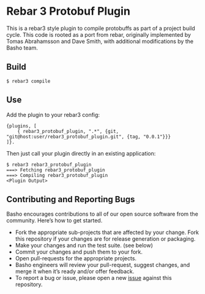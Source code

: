 Rebar 3 Protobuf Plugin
=====

This is a rebar3 style plugin to compile protobuffs as part of a project build cycle. This code is rooted as a port from rebar, originally implemented by Tomas Abrahamsson and Dave Smith, with additional modifications by the Basho team.

Build
-----

    $ rebar3 compile

Use
---

Add the plugin to your rebar3 config:

    {plugins, [
        { rebar3_protobuf_plugin, ".*", {git, "git@host:user/rebar3_protobuf_plugin.git", {tag, "0.0.1"}}}
    ]}.

Then just call your plugin directly in an existing application:


    $ rebar3 rebar3_protobuf_plugin
    ===> Fetching rebar3_protobuf_plugin
    ===> Compiling rebar3_protobuf_plugin
    <Plugin Output>

Contributing and Reporting Bugs
----
Basho encourages contributions to all of our open source software from the community. Here’s how to get started.

* Fork the appropriate sub-projects that are affected by your change. Fork this repository if your changes are for release generation or packaging.
* Make your changes and run the test suite. (see below)
* Commit your changes and push them to your fork.
* Open pull-requests for the appropriate projects.
* Basho engineers will review your pull-request, suggest changes, and merge it when it’s ready and/or offer feedback.
* To report a bug or issue, please open a new [issue](https://github.com/basho/rebar3_protobuf_plugin/issues) against this repository.
